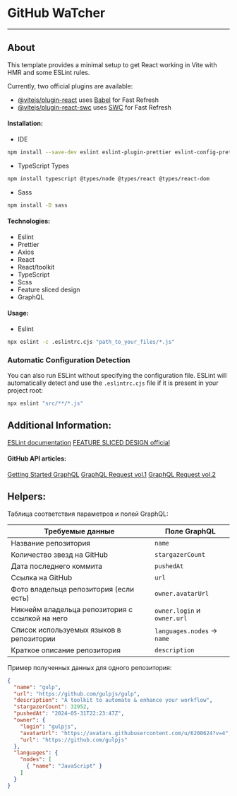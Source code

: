 # GitHub WaTcher
___

## About

This template provides a minimal setup to get React working in Vite with HMR and some ESLint rules.

Currently, two official plugins are available:

- [@vitejs/plugin-react](https://github.com/vitejs/vite-plugin-react/blob/main/packages/plugin-react/README.md) uses [Babel](https://babeljs.io/) for Fast Refresh
- [@vitejs/plugin-react-swc](https://github.com/vitejs/vite-plugin-react-swc) uses [SWC](https://swc.rs/) for Fast Refresh

#### Installation:

- IDE
```bash
npm install --save-dev eslint eslint-plugin-prettier eslint-config-prettier prettier eslint-plugin-react
```
- TypeScript Types
```bash
npm install typescript @types/node @types/react @types/react-dom
```
- Sass
```bash
npm install -D sass
```

#### Technologies:

- Eslint
- Prettier
- Axios
- React
- React/toolkit
- TypeScript
- Scss
- Feature sliced design
- GraphQL

#### Usage:

- Eslint
```bash
npx eslint -c .eslintrc.cjs "path_to_your_files/*.js"
```

### Automatic Configuration Detection

You can also run ESLint without specifying the configuration file. ESLint will automatically detect and use the `.eslintrc.cjs` file if it is present in your project root:

```bash
npx eslint "src/**/*.js"
```

## Additional Information:

[ESLint documentation](https://eslint.org/docs/user-guide/getting-started)
[FEATURE SLICED DESIGN official](https://feature-sliced.design)


#### GitHub API articles:

[Getting Started GraphQL](https://www.robinwieruch.de/getting-started-github-graphql-api/)
[GraphQL Request vol.1](https://habr.com/ru/articles/569556/)
[GraphQL Request vol.2](https://habr.com/ru/articles/569560/)

## Helpers:


Таблица соответствия параметров и полей GraphQL:

| Требуемые данные                                  | Поле GraphQL                     |
|---------------------------------------------------|----------------------------------|
| Название репозитория                              | `name`                           |
| Количество звезд на GitHub                        | `stargazerCount`                 |
| Дата последнего коммита                           | `pushedAt`                       |
| Ссылка на GitHub                                  | `url`                            |
| Фото владельца репозитория (если есть)            | `owner.avatarUrl`                |
| Никнейм владельца репозитория с ссылкой на него   | `owner.login` и `owner.url`      |
| Список используемых языков в репозитории          | `languages.nodes` -> `name`      |
| Краткое описание репозитория                      | `description`                    |

Пример полученных данных для одного репозитория:
```json
{
  "name": "gulp",
  "url": "https://github.com/gulpjs/gulp",
  "description": "A toolkit to automate & enhance your workflow",
  "stargazerCount": 32952,
  "pushedAt": "2024-05-31T22:23:47Z",
  "owner": {
    "login": "gulpjs",
    "avatarUrl": "https://avatars.githubusercontent.com/u/6200624?v=4",
    "url": "https://github.com/gulpjs"
  },
  "languages": {
    "nodes": [
      { "name": "JavaScript" }
    ]
  }
}
```
